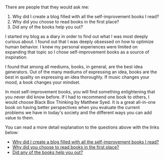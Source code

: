 There are people that they would ask me: 
1. Why did I create a blog filled with all the self-improvement books I read? 
2. Why did you choose to read books in the first place? 
3. Did any of the books help you out? 

I started my blog as a diary in order to find out what I was most deeply curious about. I found out that I was deeply obsessed on how to optimize human behavior. I knew my personal experiences were limited on expanding that topic so I chose self-improvement books as a source of inspiration. 

I found that among all mediums, books, in general, are the best idea generators. Out of the many mediums of expressing an idea, books are the best in quality on expressing an idea thoroughly. If music changes your mood, a book changes your mindset.

In most self-improvement books, you will find something enlightening that you never did know before. If I had to recommend one book to others, I would choose Black Box Thinking by Matthew Syed. It is a great all-in-one book on having better perspectives when you evaluate the current problems we have in today's society and the different ways you can add value to them.

You can read a more detail explanation to the questions above with the links below:
* [Why did I create a blog filled with all the self-improvement books I read?](http://tinyurl.com/y8e2mc8d)
* [Why did you choose to read books in the first place?](https://github.com/softdevlife/contributed_articles/blob/master/FAQS/can_books_change_life.md)
* [Did any of the books help you out?](https://github.com/softdevlife/contributed_articles/blob/master/FAQS/recommend_positive_impact_books.md)
